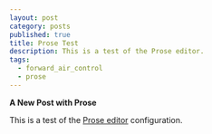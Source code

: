 ```yaml
---
layout: post
category: posts
published: true
title: Prose Test
description: This is a test of the Prose editor.
tags: 
  - forward_air_control
  - prose
---
```


**A New Post with Prose**

This is a test of the [Prose editor](http://prose.io) configuration.